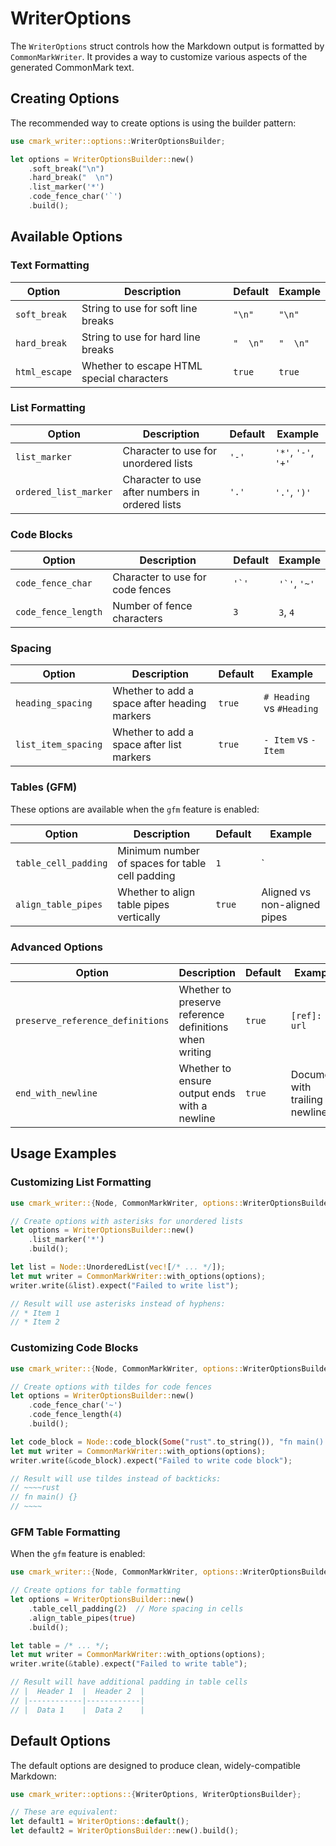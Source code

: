 # WriterOptions

The `WriterOptions` struct controls how the Markdown output is formatted by `CommonMarkWriter`. It provides a way to customize various aspects of the generated CommonMark text.

## Creating Options

The recommended way to create options is using the builder pattern:

```rust
use cmark_writer::options::WriterOptionsBuilder;

let options = WriterOptionsBuilder::new()
    .soft_break("\n")
    .hard_break("  \n")
    .list_marker('*')
    .code_fence_char('`')
    .build();
```

## Available Options

### Text Formatting

| Option | Description | Default | Example |
|--------|-------------|---------|---------|
| `soft_break` | String to use for soft line breaks | `"\n"` | `"\n"` |
| `hard_break` | String to use for hard line breaks | `"  \n"` | `"  \n"` |
| `html_escape` | Whether to escape HTML special characters | `true` | `true` |

### List Formatting

| Option | Description | Default | Example |
|--------|-------------|---------|---------|
| `list_marker` | Character to use for unordered lists | `'-'` | `'*'`, `'-'`, `'+'` |
| `ordered_list_marker` | Character to use after numbers in ordered lists | `'.'` | `'.'`, `')'` |

### Code Blocks

| Option | Description | Default | Example |
|--------|-------------|---------|---------|
| `code_fence_char` | Character to use for code fences | ``'`'`` | ``'`'``, `'~'` |
| `code_fence_length` | Number of fence characters | `3` | `3`, `4` |

### Spacing

| Option | Description | Default | Example |
|--------|-------------|---------|---------|
| `heading_spacing` | Whether to add a space after heading markers | `true` | `# Heading` vs `#Heading` |
| `list_item_spacing` | Whether to add a space after list markers | `true` | `- Item` vs `-Item` |

### Tables (GFM)

These options are available when the `gfm` feature is enabled:

| Option | Description | Default | Example |
|--------|-------------|---------|---------|
| `table_cell_padding` | Minimum number of spaces for table cell padding | `1` | `| Cell |` vs `|Cell|` |
| `align_table_pipes` | Whether to align table pipes vertically | `true` | Aligned vs non-aligned pipes |

### Advanced Options

| Option | Description | Default | Example |
|--------|-------------|---------|---------|
| `preserve_reference_definitions` | Whether to preserve reference definitions when writing | `true` | `[ref]: url` |
| `end_with_newline` | Whether to ensure output ends with a newline | `true` | Document with trailing newline |

## Usage Examples

### Customizing List Formatting

```rust
use cmark_writer::{Node, CommonMarkWriter, options::WriterOptionsBuilder};

// Create options with asterisks for unordered lists
let options = WriterOptionsBuilder::new()
    .list_marker('*')
    .build();

let list = Node::UnorderedList(vec![/* ... */]);
let mut writer = CommonMarkWriter::with_options(options);
writer.write(&list).expect("Failed to write list");

// Result will use asterisks instead of hyphens:
// * Item 1
// * Item 2
```

### Customizing Code Blocks

```rust
use cmark_writer::{Node, CommonMarkWriter, options::WriterOptionsBuilder};

// Create options with tildes for code fences
let options = WriterOptionsBuilder::new()
    .code_fence_char('~')
    .code_fence_length(4)
    .build();

let code_block = Node::code_block(Some("rust".to_string()), "fn main() {}".to_string());
let mut writer = CommonMarkWriter::with_options(options);
writer.write(&code_block).expect("Failed to write code block");

// Result will use tildes instead of backticks:
// ~~~~rust
// fn main() {}
// ~~~~
```

### GFM Table Formatting

When the `gfm` feature is enabled:

```rust
use cmark_writer::{Node, CommonMarkWriter, options::WriterOptionsBuilder};

// Create options for table formatting
let options = WriterOptionsBuilder::new()
    .table_cell_padding(2)  // More spacing in cells
    .align_table_pipes(true)
    .build();

let table = /* ... */;
let mut writer = CommonMarkWriter::with_options(options);
writer.write(&table).expect("Failed to write table");

// Result will have additional padding in table cells
// |  Header 1  |  Header 2  |
// |------------|------------|
// |  Data 1    |  Data 2    |
```

## Default Options

The default options are designed to produce clean, widely-compatible Markdown:

```rust
use cmark_writer::options::{WriterOptions, WriterOptionsBuilder};

// These are equivalent:
let default1 = WriterOptions::default();
let default2 = WriterOptionsBuilder::new().build();
```

